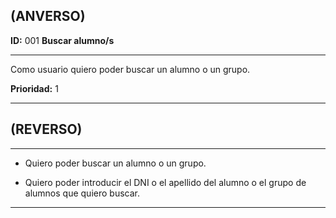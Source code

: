 ## (ANVERSO)

**ID:** 001 **Buscar alumno/s**

***

Como usuario quiero poder buscar un alumno o un grupo. 

**Prioridad:** 1

***

## (REVERSO)

***

* Quiero poder buscar un alumno o un grupo.

* Quiero poder introducir el DNI o el apellido del alumno o el grupo de alumnos que quiero buscar.

***
